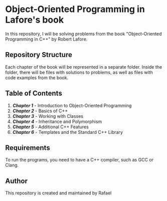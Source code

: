 # Object-Oriented Programming in Lafore's book

In this repository, I will be solving problems from the book "Object-Oriented Programming in C++" by Robert Lafore.

## Repository Structure

Each chapter of the book will be represented in a separate folder. Inside the folder, there will be files with solutions to problems, as well as files with code examples from the book.

## Table of Contents

1. ***Chapter 1*** - Introduction to Object-Oriented Programming
2. ***Chapter 2*** - Basics of C++
3. ***Chapter 3*** - Working with Classes
4. ***Chapter 4*** - Inheritance and Polymorphism
5. ***Chapter 5*** - Additional C++ Features
6. ***Chapter 6*** - Templates and the Standard C++ Library

## Requirements

To run the programs, you need to have a C++ compiler, such as GCC or Clang.

## Author

This repository is created and maintained by Rafael
